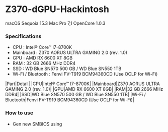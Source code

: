 # Z370-dGPU-Hackintosh
macOS Sequoia 15.3
Mac Pro 7,1
OpenCore 1.0.3

### Specifications
- CPU : Intel® Core™ I7-8700K
- Mainboard : Z370 AORUS ULTRA GAMING 2.0 (rev. 1.0)
- GPU : AMD RX 6600 XT 8GB
- RAM : 32 GB 2666 MHz DDR4
- SSD : WD Blue SN570 500 GB / WD Blue SN550 1TB
- Wi-Fi / Bluetooth : Fenvi FV-T919 BCM94360CD (Use OCLP for Wi-Fi)

|Part|Detail|
|CPU|Intel® Core™ I7-8700K|
|Mainboard|Z370 AORUS ULTRA GAMING 2.0 (rev. 1.0)|
|GPU|AMD RX 6600 XT 8GB|
|RAM|32 GB 2666 MHz DDR4|
|SSD|WD Blue SN570 500 GB / WD Blue SN550 1TB|
|Wi-Fi / Bluetooth|Fenvi FV-T919 BCM94360CD (Use OCLP for Wi-Fi)|

### How to use
- Gen new SMBIOS using 
